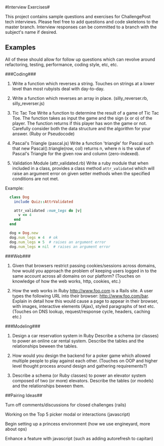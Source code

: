 #Interview Exercises#

This project contains sample questions and exercises for ChallengePost tech interviews. Please feel free to add questions
and code skeletons to the master branch. Interview responses can be committed to a branch with the subject's name if desired.

## Examples ##

All of these should allow for follow up questions which can revolve around refactoring, testing, performance, coding style, etc, etc.

###Coding###

1. Write a function which reverses a string. Touches on strings at a lower level than most rubyists deal with day-to-day.

2. Write a function which reverses an array in place. (silly_reverser.rb, silly_reverser.js)

3. Tic Tac Toe
Write a function to determine the result of a game of Tic Tac Toe. The function takes as input the game and the sign (x or o) of the player. The function returns if this player has won the game or not.
Carefully consider both the data structure and the algorithm for your answer. (Ruby or Pseudocode)

4. Pascal's Triangle (pascal.js)
Write a function 'triangle' for Pascal such that new Pascal().triangle(row, col) returns n, where n  is the value of Pascal's Triangle for the given row and column (zero-indexed).

5. Validation Module (attr_validated.rb)
Write a ruby module that when included in a class, provides a class method `attr_validated` which will raise an argument error on given setter methods when the specified conditions are not met.

Example:
```ruby
  class Dog
    include Quiz::AttrValidated

    attr_validated :num_legs do |v|
      v <= 4
    end
  end

  dog = Dog.new
  dog.num_legs = 4  # ok
  dog.num_legs = 5  # raises an argument error
  dog.num_legs = nil  # raises an argument error
```

###Web###

1. Given that browsers restrict passing cookies/sessions across domains, how would you approach the problem of keeping users logged in to the same account across all domains on our platform?  (Touches on knowledge of how the web works, http, cookies, etc.)

2. How the web works in Ruby
http://www.foo.com is a Rails site. A user types the following URL into their browser: http://www.foo.com/bar. Explain in detail how this would cause a page to appear in their browser, with images, interactive elements (Ajax), styled paragraphs of text etc. (Touches on DNS lookup, request/response cycle, headers, caching etc.)

###Modeling###
1. Design a car reservation system in Ruby
Describe a schema (or classes) to power an online car rental system. Describe the tables and the relationships beween the tables.

2. How would you design the backend for a poker game which allowed multiple people to play against each other.  (Touches on OOP and higher level thought process around design and gathering requirements?)

3. Describe a schema (or Ruby classes) to power an elevator system composed of two (or more) elevators. Describe the tables (or models) and the relationships beween them.

##Pairing Ideas##

Turn off comments/discussions for closed challenges (rails)

Working on the Top 5 picker modal or interactions (javascript)

Begin setting up a princess environment (how we use engineyard, more about ops)

Enhance a feature with javascript (such as adding autorefresh to capitan)